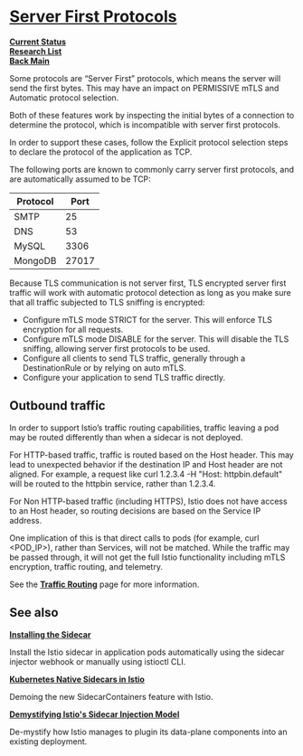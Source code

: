 # **[Server First Protocols](https://istio.io/latest/docs/ops/deployment/application-requirements/#server-first-protocols)**

**[Current Status](../../../development/status/weekly/current_status.md)**\
**[Research List](../../../research/research_list.md)**\
**[Back Main](../../../README.md)**

Some protocols are “Server First” protocols, which means the server will send the first bytes. This may have an impact on PERMISSIVE mTLS and Automatic protocol selection.

Both of these features work by inspecting the initial bytes of a connection to determine the protocol, which is incompatible with server first protocols.

In order to support these cases, follow the Explicit protocol selection steps to declare the protocol of the application as TCP.

The following ports are known to commonly carry server first protocols, and are automatically assumed to be TCP:

| Protocol | Port  |
|----------|-------|
| SMTP     | 25    |
| DNS      | 53    |
| MySQL    | 3306  |
| MongoDB  | 27017 |

Because TLS communication is not server first, TLS encrypted server first traffic will work with automatic protocol detection as long as you make sure that all traffic subjected to TLS sniffing is encrypted:

- Configure mTLS mode STRICT for the server. This will enforce TLS encryption for all requests.
- Configure mTLS mode DISABLE for the server. This will disable the TLS sniffing, allowing server first protocols to be used.
- Configure all clients to send TLS traffic, generally through a DestinationRule or by relying on auto mTLS.
- Configure your application to send TLS traffic directly.

## Outbound traffic

In order to support Istio’s traffic routing capabilities, traffic leaving a pod may be routed differently than when a sidecar is not deployed.

For HTTP-based traffic, traffic is routed based on the Host header. This may lead to unexpected behavior if the destination IP and Host header are not aligned. For example, a request like curl 1.2.3.4 -H "Host: httpbin.default" will be routed to the httpbin service, rather than 1.2.3.4.

For Non HTTP-based traffic (including HTTPS), Istio does not have access to an Host header, so routing decisions are based on the Service IP address.

One implication of this is that direct calls to pods (for example, curl <POD_IP>), rather than Services, will not be matched. While the traffic may be passed through, it will not get the full Istio functionality including mTLS encryption, traffic routing, and telemetry.

See the **[Traffic Routing](https://istio.io/latest/docs/ops/configuration/traffic-management/traffic-routing/)** page for more information.

## See also

**[Installing the Sidecar](https://istio.io/latest/docs/setup/additional-setup/sidecar-injection/)**

Install the Istio sidecar in application pods automatically using the sidecar injector webhook or manually using istioctl CLI.

**[Kubernetes Native Sidecars in Istio](https://istio.io/latest/blog/2023/native-sidecars/)**

Demoing the new SidecarContainers feature with Istio.

**[Demystifying Istio's Sidecar Injection Model](https://istio.io/latest/blog/2019/data-plane-setup/)**

De-mystify how Istio manages to plugin its data-plane components into an existing deployment.

